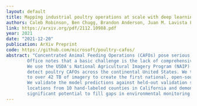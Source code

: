 ```yaml
---
layout: default 
title: Mapping industrial poultry operations at scale with deep learning and aerial imagery
authors: Caleb Robinson, Ben Chugg, Brandon Anderson, Juan M. Lavista Ferres, Daniel E. Ho
link: https://arxiv.org/pdf/2112.10988.pdf
year: 2021 
date: "2021-12-20"
publication: ArXiv Preprint 
code: https://github.com/microsoft/poultry-cafos/
abstract: "Concentrated Animal Feeding Operations (CAFOs) pose serious risks to air, water, and public health, but have proven to be challenging to regulate. The U.S. Government Accountability
        Office notes that a basic challenge is the lack of comprehensive location information on CAFOs.
        We use the USDA's National Agricultural Imagery Program (NAIP) 1m/pixel aerial imagery to
        detect poultry CAFOs across the continental United States. We train convolutional neural network (CNN) models to identify individual poultry barns and apply the best performing model
        to over 42 TB of imagery to create the first national, open-source dataset of poultry CAFOs.
        We validate the model predictions against held-out validation set on poultry CAFO facility
        locations from 10 hand-labeled counties in California and demonstrate that this approach has
        significant potential to fill gaps in environmental monitoring."
---
```

